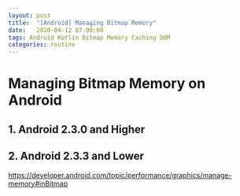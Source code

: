 ```yaml
---
layout: post
title:  "[Android] Managing Bitmap Memory"
date:   2020-04-12 07:00:00
tags: Android Kotlin Bitmap Memory Caching OOM
categories: routine
---
```


# Managing Bitmap Memory on Android



## 1. Android 2.3.0 and Higher


## 2. Android 2.3.3 and Lower


https://developer.android.com/topic/performance/graphics/manage-memory#inBitmap




